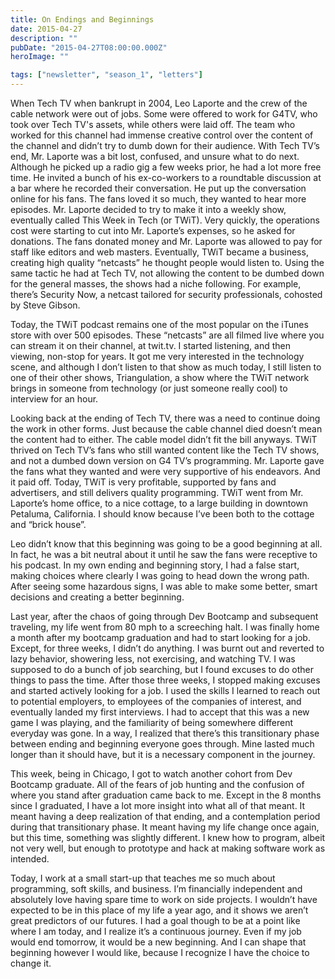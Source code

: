 ```yaml
---
title: On Endings and Beginnings
date: 2015-04-27
description: ""
pubDate: "2015-04-27T08:00:00.000Z"
heroImage: ""

tags: ["newsletter", "season_1", "letters"]
---
```




When Tech TV when bankrupt in 2004, Leo Laporte and the crew of the cable network were out of jobs. Some were offered to work for G4TV, who took over Tech TV's assets, while others were laid off. The team who worked for this channel had immense creative control over the content of the channel and didn’t try to dumb down for their audience. With Tech TV’s end, Mr. Laporte was a bit lost, confused, and unsure what to do next. Although he picked up a radio gig a few weeks prior, he had a lot more free time. He invited a bunch of his ex-co-workers to a roundtable discussion at a bar where he recorded their conversation. He put up the conversation online for his fans. The fans loved it so much, they wanted to hear more episodes. Mr. Laporte decided to try to make it into a weekly show, eventually called This Week in Tech (or TWiT). Very quickly, the operations cost were starting to cut into Mr. Laporte’s expenses, so he asked for donations. The fans donated money and Mr. Laporte was allowed to pay for staff like editors and web masters. Eventually, TWiT became a business, creating high quality “netcasts” he thought people would listen to. Using the same tactic he had at Tech TV, not allowing the content to be dumbed down for the general masses, the shows had a niche following. For example, there’s Security Now, a netcast tailored for security professionals, cohosted by Steve Gibson.

Today, the TWiT podcast remains one of the most popular on the iTunes store with over 500 episodes. These “netcasts” are all filmed live where you can stream it on their channel, at twit.tv. I started listening, and then viewing, non-stop for years. It got me very interested in the technology scene, and although I don’t listen to that show as much today, I still listen to one of their other shows, Triangulation, a show where the TWiT network brings in someone from technology (or just someone really cool) to interview for an hour.

Looking back at the ending of Tech TV, there was a need to continue doing the work in other forms. Just because the cable channel died doesn’t mean the content had to either. The cable model didn’t fit the bill anyways. TWiT thrived on Tech TV’s fans who still wanted content like the Tech TV shows, and not a dumbed down version on G4 TV’s programming. Mr. Laporte gave the fans what they wanted and were very supportive of his endeavors. And it paid off. Today, TWiT is very profitable, supported by fans and advertisers, and still delivers quality programming. TWiT went from Mr. Laporte’s home office, to a nice cottage, to a large building in downtown Petaluma, California. I should know because I’ve been both to the cottage and “brick house”.

Leo didn’t know that this beginning was going to be a good beginning at all. In fact, he was a bit neutral about it until he saw the fans were receptive to his podcast. In my own ending and beginning story, I had a false start, making choices where clearly I was going to head down the wrong path. After seeing some hazardous signs, I was able to make some better, smart decisions and creating a better beginning.

Last year, after the chaos of going through Dev Bootcamp and subsequent traveling, my life went from 80 mph to a screeching halt. I was finally home a month after my bootcamp graduation and had to start looking for a job. Except, for three weeks, I didn’t do anything. I was burnt out and reverted to lazy behavior, showering less, not exercising, and watching TV. I was supposed to do a bunch of job searching, but I found excuses to do other things to pass the time. After those three weeks, I stopped making excuses and started actively looking for a job. I used the skills I learned to reach out to potential employers, to employees of the companies of interest, and eventually landed my first interviews. I had to accept that this was a new game I was playing, and the familiarity of being somewhere different everyday was gone. In a way, I realized that there’s this transitionary phase between ending and beginning everyone goes through. Mine lasted much longer than it should have, but it is a necessary component in the journey.

This week, being in Chicago, I got to watch another cohort from Dev Bootcamp graduate. All of the fears of job hunting and the confusion of where you stand after graduation came back to me. Except in the 8 months since I graduated, I have a lot more insight into what all of that meant. It meant having a deep realization of that ending, and a contemplation period during that transitionary phase. It meant having my life change once again, but this time, something was slightly different. I knew how to program, albeit not very well, but enough to prototype and hack at making software work as intended.

Today, I work at a small start-up that teaches me so much about programming, soft skills, and business. I’m financially independent and absolutely love having spare time to work on side projects. I wouldn’t have expected to be in this place of my life a year ago, and it shows we aren’t great predictors of our futures. I had a goal though to be at a point like where I am today, and I realize it’s a continuous journey. Even if my job would end tomorrow, it would be a new beginning. And I can shape that beginning however I would like, because I recognize I have the choice to change it.
